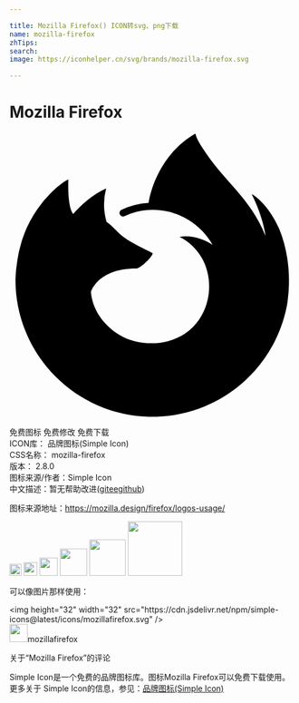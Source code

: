 ```yaml
---

title: Mozilla Firefox() ICON转svg、png下载
name: mozilla-firefox
zhTips: 
search: 
image: https://iconhelper.cn/svg/brands/mozilla-firefox.svg

---
```


# Mozilla Firefox  <small style="font-size: 60%;font-weight: 100"></small>

<div id="svg" class="svg-wrap">
<svg role="img" viewBox="0 0 24 24" xmlns="http://www.w3.org/2000/svg"><title>Mozilla Firefox icon</title><path d="M8.855 7.333c.008 0 .004 0 0 0zM6.082 5.947c.007 0 .004 0 0 0zm16.59 2.14c-.5-1.203-1.514-2.503-2.31-2.914.648 1.27 1.023 2.544 1.166 3.495l.002.02c-1.302-3.246-3.51-4.555-5.314-7.404-.09-.145-.182-.289-.27-.441a3.51 3.51 0 01-.128-.238 2.097 2.097 0 01-.171-.456.03.03 0 00-.027-.03.038.038 0 00-.021 0l-.006.002a.037.037 0 00-.009.005.038.038 0 01.005-.007c-2.56 1.5-3.622 4.126-3.894 5.797a6.136 6.136 0 00-2.282.582.294.294 0 00-.146.366.29.29 0 00.392.169 5.567 5.567 0 011.988-.519l.067-.005A5.636 5.636 0 0112 6.5a5.79 5.79 0 011.652.229l.094.03a5.757 5.757 0 01.265.088 5.839 5.839 0 01.191.075c.052.02.103.041.154.063a5.676 5.676 0 01.235.111l.106.054a5.776 5.776 0 01.224.123 5.165 5.165 0 01.141.086 5.895 5.895 0 012.014 2.083c-.615-.432-1.716-.859-2.776-.674 4.142 2.07 3.03 9.201-2.71 8.932a5.113 5.113 0 01-1.498-.29 6.347 6.347 0 01-.339-.137 4.37 4.37 0 01-.194-.093c-1.406-.727-2.567-2.1-2.712-3.768 0 0 .531-1.981 3.806-1.981.354 0 1.366-.988 1.385-1.274-.005-.094-2.009-.891-2.79-1.66-.418-.412-.616-.61-.791-.76a3.436 3.436 0 00-.299-.225 5.335 5.335 0 01-.032-2.814c-1.183.539-2.103 1.39-2.772 2.142h-.006c-.456-.578-.424-2.486-.398-2.884-.006-.025-.34.174-.385.204a8.395 8.395 0 00-1.125.964 10.086 10.086 0 00-1.075 1.29v0A9.72 9.72 0 00.819 9.9c-.003.013-.11.482-.188 1.062a12.736 12.736 0 00-.037.27 7.724 7.724 0 00-.068.66l-.002.034a28.326 28.326 0 00-.023.383l-.001.06c0 6.358 5.156 11.513 11.516 11.513 5.695 0 10.424-4.135 11.35-9.566.02-.147.035-.295.052-.444.23-1.974-.025-4.05-.746-5.786zm-7.862 3.455z"/></svg>
</div>
<detail full-name='mozilla-firefox'></detail>

<div class="detail-page">
<p>
<span><span class="badge-success badge">免费图标</span> <span class="badge-success badge">免费修改</span>  <span class="badge-success badge">免费下载</span> </span>
<br/>
<span>
ICON库：
<span class="badge-secondary badge">品牌图标(Simple Icon)</span> 
</span>
<br/>
<span>
CSS名称：
<span class="badge-secondary badge">mozilla-firefox</span> 
</span>

<br/>
<span>
版本：
<span class="badge-secondary badge">2.8.0</span> 
</span>
<br/>
<span>图标来源/作者：<span class="badge-light badge">Simple Icon</span></span> 
<br/>
<span class="zh-detail">中文描述：暂无<span class="help-link"><span>帮助改进</span>(<a href="https://gitee.com/liuwave/icon-helper/edit/master/json/brands/mozilla-firefox.json" target="_blank" rel="noopener noreferrer">gitee</a><a href="https://github.com/liuwave/icon-helper/edit/master/json/brands/mozilla-firefox.json" target="_blank" rel="noopener noreferrer">github</a></span>)</span><br/>
</p>
</div><div class="description description alert alert-light"><p>图标来源地址：<a href="https://mozilla.design/firefox/logos-usage/" target="_blank" rel="noopener noreferrer">https://mozilla.design/firefox/logos-usage/</a></p></div>
<div class="alert alert-dark">
<img height="21" width="21" src="https://cdn.jsdelivr.net/npm/simple-icons@latest/icons/mozillafirefox.svg" />
<img height="24" width="24" src="https://cdn.jsdelivr.net/npm/simple-icons@latest/icons/mozillafirefox.svg" />
<img height="32" width="32" src="https://cdn.jsdelivr.net/npm/simple-icons@latest/icons/mozillafirefox.svg" />
<img height="48" width="48" src="https://cdn.jsdelivr.net/npm/simple-icons@latest/icons/mozillafirefox.svg" />
<img height="64" width="64" src="https://cdn.jsdelivr.net/npm/simple-icons@latest/icons/mozillafirefox.svg" />
<img height="96" width="96" src="https://cdn.jsdelivr.net/npm/simple-icons@latest/icons/mozillafirefox.svg" />

</div>
<div>
  <p>可以像图片那样使用：    
  </p>
  <div class="alert alert-primary" style="font-size: 14px">
    &lt;img height="32" width="32" src="https://cdn.jsdelivr.net/npm/simple-icons@latest/icons/mozillafirefox.svg" /&gt;
    <copy-btn content='<img height="32" width="32" src="https://cdn.jsdelivr.net/npm/simple-icons@latest/icons/mozillafirefox.svg" />'></copy-btn>
  </div>
  <div class="alert alert-secondary">
    <img height="32" width="32" src="https://cdn.jsdelivr.net/npm/simple-icons@latest/icons/mozillafirefox.svg" />mozillafirefox
    <copy-btn content="mozillafirefox" btn-title="复制图标名称"></copy-btn>
  </div>
</div>

<Vssue title="关于“Mozilla Firefox”的评论" >关于“Mozilla Firefox”的评论</Vssue>


<div><p>Simple Icon是一个免费的品牌图标库。图标Mozilla Firefox可以免费下载使用。更多关于  Simple Icon的信息，参见：<a target="_blank" href="https://iconhelper.cn/brands.html">品牌图标(Simple Icon)</a>
</p></div>
